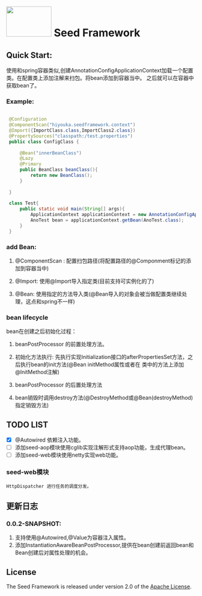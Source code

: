 # <img src="http://ww1.sinaimg.cn/large/007BVBG7gy1g04w3vkdvdj304g02s0sp.jpg" width="120" height="80"> Seed Framework


## Quick Start:

使用和spring容器类似,创建AnnotationConfigApplicationContext加载一个配置类。在配置类上添加注解来扫包。将bean添加到容器当中。
之后就可以在容器中获取bean了。
    
### Example:

```java

 @Configuration
 @ComponentScan("hiyouka.seedframework.context")
 @Import({ImportClass.class,ImportClass2.class})
 @PropertySources("classpath:/test.properties")
 public class ConfigClass {
 
     @Bean("innerBeanClass")
     @Lazy
     @Primary
     public BeanClass beanClass(){
         return new BeanClass();
     }
 
 }
 
 class Test{
     public static void main(String[] args){
         ApplicationContext applicationContext = new AnnotationConfigApplicationContext(ConfigClass.class);
         AnoTest bean = applicationContext.getBean(AnoTest.class);
     }
 }

```

### add Bean:
1. @ComponentScan : 配置扫包路径(将配置路径的@Componment标记的添加到容器当中)

2. @Import: 使用@Import导入指定类(目前支持可实例化的了)

3. @Bean: 使用指定的方法导入类(@Bean导入的对象会被当做配置类继续处理，这点和spring不一样)

### bean lifecycle

bean在创建之后初始化过程：
1. beanPostProcessor 的前置处理方法。

2. 初始化方法执行: 先执行实现Initialization接口的afterPropertiesSet方法，之后执行bean的init方法(@Bean initMethod属性或者在
类中的方法上添加@InitMethod注解)

3. beanPostProcessor 的后置处理方法

4. bean销毁时调用destroy方法(@DestroyMethod或@Bean(destroyMethod)指定销毁方法)

## TODO LIST

* [x] @Autowired 依赖注入功能。
* [ ] 添加seed-aop模块使用cglib实现注解形式支持aop功能，生成代理bean。
* [ ] 添加seed-web模块使用netty实现web功能。

### seed-web模块

    HttpDispatcher 进行任务的调度分发。
    
## 更新日志

### 0.0.2-SNAPSHOT: 
1. 支持使用@Autowired,@Value为容器注入属性。
2. 添加InstantiationAwareBeanPostProcessor,提供在bean创建前返回bean和Bean创建后对属性处理的机会。

## License

The Seed Framework is released under version 2.0 of the [Apache License](http://www.apache.org/licenses/LICENSE-2.0).
